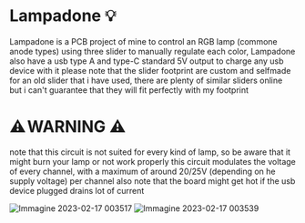 # Lampadone 💡 
 Lampadone is a PCB project of mine to control an RGB lamp (commone anode types) using three slider to manually regulate each color, 
 Lampadone also have a usb type A and type-C standard 5V output to charge any usb device with it
 please note that the slider footprint are custom and selfmade for an old slider that i have used, there are plenty of similar sliders online but i can't guarantee that they will fit perfectly with my footprint
 
 # ⚠️ WARNING ⚠️ 
 note that this circuit is not suited for every kind of lamp, so be aware that it might burn your lamp or not work properly
 this circuit modulates the voltage of every channel, with a maximum of around 20/25V (depending on he supply voltage) per channel
 also note that the board might get hot if the usb device plugged drains lot of current

![Immagine 2023-02-17 003517](https://user-images.githubusercontent.com/102879259/219512049-724110ba-a84c-42fc-b623-3ec0fec56d62.png)
![Immagine 2023-02-17 003539](https://user-images.githubusercontent.com/102879259/219512051-03d784eb-2b77-49c5-9234-002c158f610b.png)

